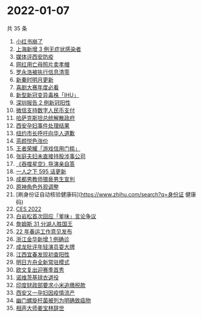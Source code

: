 # 2022-01-07

共 35 条

<!-- BEGIN -->
<!-- 最后更新时间 Fri Jan 07 2022 16:11:52 GMT+0800 (China Standard Time) -->

1. [小红书崩了](https://www.zhihu.com/search?q=小红书崩了)
1. [上海新增 3 例无症状感染者](https://www.zhihu.com/search?q=上海疫情)
1. [媒体评西安防疫](https://www.zhihu.com/search?q=西安疫情)
1. [网红用亡母照片卖孝帽](https://www.zhihu.com/search?q=网红直播卖孝帽)
1. [罗永浩被执行信息清零](https://www.zhihu.com/search?q=罗永浩)
1. [新秦时明月更新](https://www.zhihu.com/search?q=新秦时明月)
1. [喜剧大赛年度必看](https://www.zhihu.com/search?q=一年一度喜剧大赛)
1. [新型新冠变异毒株「IHU」](https://www.zhihu.com/search?q=IHU)
1. [深圳报告 2 例新冠阳性](https://www.zhihu.com/search?q=深圳疫情)
1. [微信支持数字人民币支付](https://www.zhihu.com/search?q=数字人民币)
1. [哈萨克斯坦总统解散政府](https://www.zhihu.com/search?q=哈萨克斯坦)
1. [西安孕妇事件处理结果](https://www.zhihu.com/search?q=西安孕妇)
1. [纽约市长呼吁向华人道歉](https://www.zhihu.com/search?q=纽约市长道歉)
1. [茶颜悦色涨价](https://www.zhihu.com/search?q=茶颜悦色)
1. [王者荣耀「游戏信用门槛」](https://www.zhihu.com/search?q=王者荣耀)
1. [张庭夫妇未直接持股涉事公司](https://www.zhihu.com/search?q=张庭夫妇)
1. [《吞噬星空》导演亲自答](https://www.zhihu.com/search?q=吞噬星空)
1. [一人之下 595 话更新](https://www.zhihu.com/search?q=一人之下)
1. [成都男教师猥亵男生宣判](https://www.zhihu.com/search?q=成都男教师)
1. [原神角色外观调整](https://www.zhihu.com/search?q=原神)
1. [刷身份证自动核验健康码](https://www.zhihu.com/search?q=身份证 健康码)
1. [CES 2022](https://www.zhihu.com/search?q=CES2022)
1. [白岩松首次回应「爹味」言论争议](https://www.zhihu.com/search?q=白岩松)
1. [詹姆斯 31 分湖人胜国王](https://www.zhihu.com/search?q=湖人)
1. [22 年春运工作意见发布](https://www.zhihu.com/search?q=春运工作意见)
1. [浙江金华新增 1 例确诊](https://www.zhihu.com/search?q=浙江疫情)
1. [成龙批评年轻演员耍大牌](https://www.zhihu.com/search?q=成龙批评年轻演员)
1. [江西宜春发现初查阳性](https://www.zhihu.com/search?q=江西宜春疫情)
1. [明日方舟全新常驻模式](https://www.zhihu.com/search?q=明日方舟)
1. [欧文复出迎赛季首秀](https://www.zhihu.com/search?q=欧文复出)
1. [诺维茨基球衣退役](https://www.zhihu.com/search?q=诺维茨基)
1. [印度财政部要求小米追缴税款](https://www.zhihu.com/search?q=小米)
1. [西安又一孕妇因疫情流产](https://www.zhihu.com/search?q=西安孕妇流产)
1. [幽门螺旋杆菌被列为明确致癌物](https://www.zhihu.com/search?q=幽门螺旋杆菌)
1. [相声大师姜宝林辞世](https://www.zhihu.com/search?q=姜宝林)

<!-- END -->
